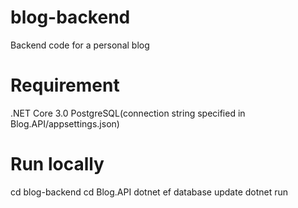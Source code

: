 # blog-backend
Backend code for a personal blog

# Requirement
.NET Core 3.0
PostgreSQL(connection string specified in Blog.API/appsettings.json)

# Run locally
cd blog-backend
cd Blog.API
dotnet ef database update
dotnet run
